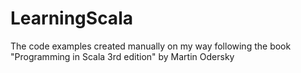 # LearningScala

The code examples created manually on my way following 
the book "Programming in Scala 3rd edition" by Martin Odersky 